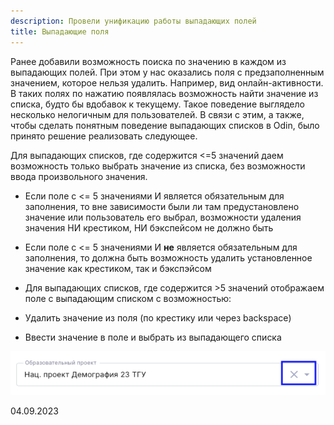 ```yaml
---
description: Провели унификацию работы выпадающих полей
title: Выпадающие поля
---
```


Ранее добавили возможность поиска по значению в каждом из выпадающих полей. При этом у нас оказались поля с предзаполненным значением, которое нельзя удалить. Например, вид онлайн-активности. В таких полях по нажатию появлялась возможность найти значение из списка, будто бы вдобавок к текущему. Такое поведение выглядело несколько нелогичным для пользователей. В связи с этим, а также, чтобы сделать понятным поведение выпадающих списков в Odin, было принято решение реализовать следующее.

Для выпадающих списков, где содержится \<=5 значений даем возможность только выбрать значение из списка, без возможности ввода произвольного значения.

-  Если поле с \<= 5 значениями И является обязательным для заполнения, то вне зависимости были ли там предустановлено значение или пользователь его выбрал, возможности удаления значения НИ крестиком, НИ бэкспейсом не должно быть

-  Если поле с \<= 5 значениями И **не** является обязательным для заполнения, то должна быть возможность удалить установленное значение как крестиком, так и бэкспэйсом

-  Для выпадающих списков, где содержится >5 значений отображаем поле с выпадающим списком с возможностью:

-  Удалить значение из поля (по крестику или через backspace)

-  Ввести значение в поле и выбрать из выпадающего списка

![](<../../.gitbook/assets/image (1) (1) (1) (1) (1) (1) (1) (1) (1) (1) (1) (1) (1) (1) (1) (1) (1) (1) (1) (1) (1) (1) (1) (1) (1) (1) (1) (1) (1) (1) (1) (1) (1) (1) (1) (1) (1) (1) (1) (1) (1) (1) (1) (1) (1) (1) (1) (1) (1) (1) (1) (1) (1) (1) (1) (1) (1) (1) (1) (1)  (13).png>)

04\.09.2023